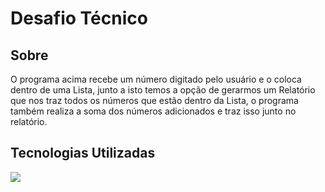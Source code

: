 <H1> Desafio Técnico </H1>

<H2> Sobre </H2>
<p> O programa acima recebe um número digitado pelo usuário e o coloca dentro de uma Lista, junto a isto temos a opção de gerarmos um Relatório que nos traz todos os números que estão dentro da Lista, o programa também realiza a soma dos números adicionados e traz isso junto no relatório.</p>

<h2> Tecnologias Utilizadas </h2>
<div><img src="https://img.shields.io/badge/Java-F7DF1E?style=for-the-badge&logo=javascript&logoColor=black"></div>
